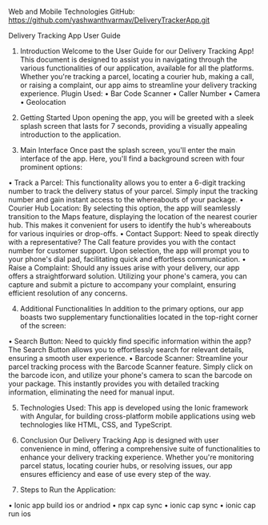 Web and Mobile Technologies
GitHub: https://github.com/yashwanthvarmav/DeliveryTrackerApp.git

Delivery Tracking App User Guide

1. Introduction
Welcome to the User Guide for our Delivery Tracking App! This document is designed to assist you in navigating through the various functionalities of our application, available for all the platforms. Whether you're tracking a parcel, locating a courier hub, making a call, or raising a complaint, our app aims to streamline your delivery tracking experience.
Plugin Used:
• Bar Code Scanner
• Caller Number
• Camera
• Geolocation

2. Getting Started
Upon opening the app, you will be greeted with a sleek splash screen that lasts for 7 seconds, providing a visually appealing introduction to the application.
 
3. Main Interface
Once past the splash screen, you'll enter the main interface of the app. Here, you'll find a background screen with four prominent options:

• Track a Parcel: This functionality allows you to enter a 6-digit tracking number to track the delivery status of your parcel. Simply input the tracking number and gain instant access to the whereabouts of your package.
• Courier Hub Location: By selecting this option, the app will seamlessly transition to the Maps feature, displaying the location of the nearest courier hub. This makes it convenient for users to identify the hub's whereabouts for various inquiries or drop-offs.
• Contact Support: Need to speak directly with a representative? The Call feature provides you with the contact number for customer support. Upon selection, the app will prompt you to your phone's dial pad, facilitating quick and effortless communication.
• Raise a Complaint: Should any issues arise with your delivery, our app offers a straightforward solution. Utilizing your phone's camera, you can capture and submit a picture to accompany your complaint, ensuring efficient resolution of any concerns.
   
4. Additional Functionalities
In addition to the primary options, our app boasts two supplementary functionalities located in the top-right corner of the screen:

• Search Button: Need to quickly find specific information within the app? The Search Button allows you to effortlessly search for relevant details, ensuring a smooth user experience.
• Barcode Scanner: Streamline your parcel tracking process with the Barcode Scanner feature. Simply click on the barcode icon, and utilize your phone's camera to scan the barcode on your package. This instantly provides you with detailed tracking information, eliminating the need for manual input.
   
5. Technologies Used:
This app is developed using the Ionic framework with Angular, for building cross-platform mobile applications using web technologies like HTML, CSS, and TypeScript.

6. Conclusion
Our Delivery Tracking App is designed with user convenience in mind, offering a comprehensive suite of functionalities to enhance your delivery tracking experience. Whether you're monitoring parcel status, locating courier hubs, or resolving issues, our app ensures efficiency and ease of use every step of the way.

7. Steps to Run the Application:
   
• Ionic app build ios or andriod
• npx cap sync
• ionic cap sync
• ionic cap run ios
